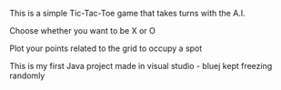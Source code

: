 This is a simple Tic-Tac-Toe game that takes turns with the A.I. 

Choose whether you want to be X or O 

Plot your points related to the grid to occupy a spot

This is my first Java project made in visual studio - bluej kept freezing randomly
